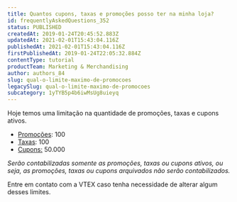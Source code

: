 ```yaml
---
title: Quantos cupons, taxas e promoções posso ter na minha loja?
id: frequentlyAskedQuestions_352
status: PUBLISHED
createdAt: 2019-01-24T20:45:52.883Z
updatedAt: 2021-02-01T15:43:04.116Z
publishedAt: 2021-02-01T15:43:04.116Z
firstPublishedAt: 2019-01-24T22:05:32.884Z
contentType: tutorial
productTeam: Marketing & Merchandising
author: authors_84
slug: qual-o-limite-maximo-de-promocoes
legacySlug: qual-o-limite-maximo-de-promocoes
subcategory: 1yTYB5p4b6iwMsUg8uieyq
---
```


Hoje temos uma limitação na quantidade de promoções, taxas e cupons ativos.

- [Promoções](/pt/tutorial/como-criar-promocoes--tutorials_320): 100
- [Taxas](/pt/tutorial/como-criar-taxaimposto/): 100
- [Cupons:](/pt/tutorial/como-criar-cupom/) 50.000

_Serão contabilizadas somente as promoções, taxas ou cupons ativos, ou seja, as promoções, taxas ou cupons arquivados não serão contabilizados._

Entre em contato com a VTEX caso tenha necessidade de alterar algum desses limites.

